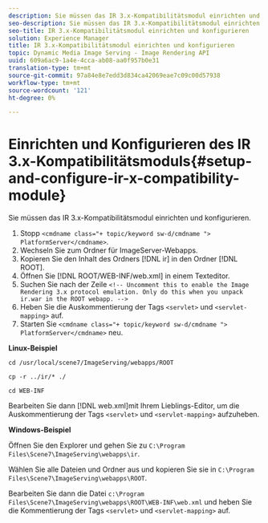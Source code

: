 ```yaml
---
description: Sie müssen das IR 3.x-Kompatibilitätsmodul einrichten und konfigurieren.
seo-description: Sie müssen das IR 3.x-Kompatibilitätsmodul einrichten und konfigurieren.
seo-title: IR 3.x-Kompatibilitätsmodul einrichten und konfigurieren
solution: Experience Manager
title: IR 3.x-Kompatibilitätsmodul einrichten und konfigurieren
topic: Dynamic Media Image Serving - Image Rendering API
uuid: 609a6ac9-1a4e-4cca-ab08-aa0f957b0e31
translation-type: tm+mt
source-git-commit: 97a84e8e7edd3d834ca42069eae7c09c00d57938
workflow-type: tm+mt
source-wordcount: '121'
ht-degree: 0%

---
```



# Einrichten und Konfigurieren des IR 3.x-Kompatibilitätsmoduls{#setup-and-configure-ir-x-compatibility-module}

Sie müssen das IR 3.x-Kompatibilitätsmodul einrichten und konfigurieren.

1. Stopp `<cmdname class="+ topic/keyword sw-d/cmdname ">  PlatformServer</cmdname>`.
1. Wechseln Sie zum Ordner für ImageServer-Webapps.
1. Kopieren Sie den Inhalt des Ordners [!DNL ir] in den Ordner [!DNL ROOT].
1. Öffnen Sie [!DNL ROOT/WEB-INF/web.xml] in einem Texteditor.
1. Suchen Sie nach der Zeile `<!-- Uncomment this to enable the Image Rendering 3.x protocol emulation. Only do this when you unpack ir.war in the ROOT webapp. -->`
1. Heben Sie die Auskommentierung der Tags `<servlet>` und `<servlet-mapping>` auf.
1. Starten Sie `<cmdname class="+ topic/keyword sw-d/cmdname ">  PlatformServer</cmdname>` neu.

**Linux-Beispiel**

`cd /usr/local/scene7/ImageServing/webapps/ROOT`

`cp -r ../ir/* ./`

`cd WEB-INF`

Bearbeiten Sie dann [!DNL web.xml]mit Ihrem Lieblings-Editor, um die Auskommentierung der Tags `<servlet>` und `<servlet-mapping>` aufzuheben.

**Windows-Beispiel**

Öffnen Sie den Explorer und gehen Sie zu `C:\Program Files\Scene7\ImageServing\webapps\ir`.

Wählen Sie alle Dateien und Ordner aus und kopieren Sie sie in `C:\Program Files\Scene7\ImageServing\webapps\ROOT`.

Bearbeiten Sie dann die Datei `c:\Program Files\Scene7\ImageServing\webapps\ROOT\WEB-INF\web.xml` und heben Sie die Kommentierung der Tags `<servlet>` und `<servlet-mapping>` auf.

